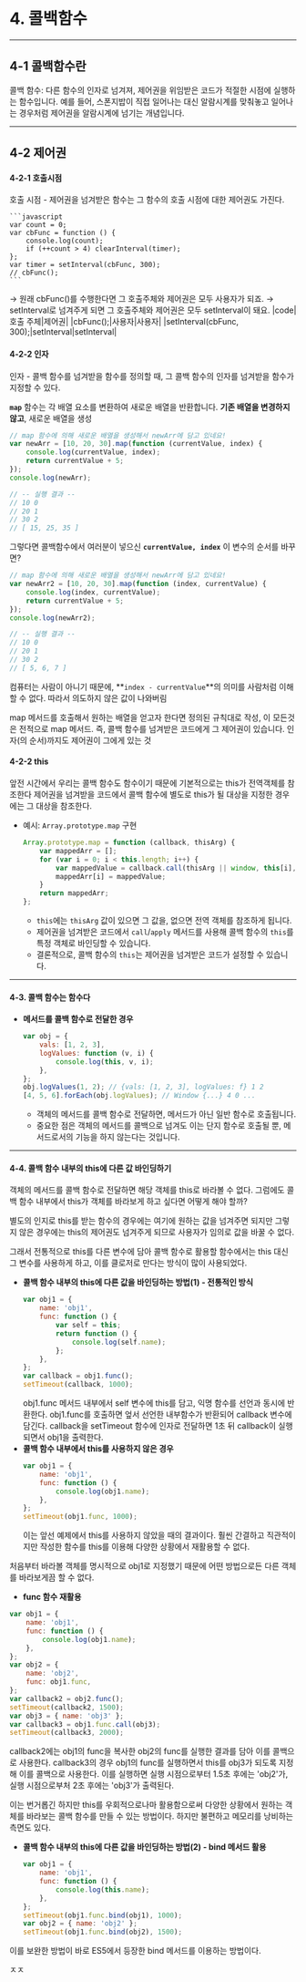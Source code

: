 # 4. 콜백함수

---

## 4-1 콜백함수란

콜백 함수: 다른 함수의 인자로 넘겨져, 제어권을 위임받은 코드가 적절한 시점에 실행하는 함수입니다. 예를 들어, 스폰지밥이 직접 일어나는 대신 알람시계를 맞춰놓고 일어나는 경우처럼 제어권을 알람시계에 넘기는 개념입니다.

---

## 4-2 제어권

#### 4-2-1 호출시점

호출 시점 - 제어권을 넘겨받은 함수는 그 함수의 호출 시점에 대한 제어권도 가진다.

    ```javascript
    var count = 0;
    var cbFunc = function () {
        console.log(count);
        if (++count > 4) clearInterval(timer);
    };
    var timer = setInterval(cbFunc, 300);
    // cbFunc();
    ```

→ 원래 cbFunc()를 수행한다면 그 호출주체와 제어권은 모두 사용자가 되죠.
→ setInterval로 넘겨주게 되면 그 호출주체와 제어권은 모두 setInterval이 돼요.
|code|호출 주체|제어권|
|cbFunc();|사용자|사용자|
|setInterval(cbFunc, 300);|setInterval|setInterval|

#### 4-2-2 인자

인자 - 콜백 함수를 넘겨받을 함수를 정의할 때, 그 콜백 함수의 인자를 넘겨받을 함수가 지정할 수 있다.

**`map`** 함수는 각 배열 요소를 변환하여 새로운 배열을 반환합니다. **기존 배열을 변경하지 않고**, 새로운 배열을 생성

```javascript
// map 함수에 의해 새로운 배열을 생성해서 newArr에 담고 있네요!
var newArr = [10, 20, 30].map(function (currentValue, index) {
    console.log(currentValue, index);
    return currentValue + 5;
});
console.log(newArr);

// -- 실행 결과 --
// 10 0
// 20 1
// 30 2
// [ 15, 25, 35 ]
```

그렇다면 콜백함수에서 여러분이 넣으신 **`currentValue, index`** 이 변수의 순서를 바꾸면?

```javascript
// map 함수에 의해 새로운 배열을 생성해서 newArr에 담고 있네요!
var newArr2 = [10, 20, 30].map(function (index, currentValue) {
    console.log(index, currentValue);
    return currentValue + 5;
});
console.log(newArr2);

// -- 실행 결과 --
// 10 0
// 20 1
// 30 2
// [ 5, 6, 7 ]
```

컴퓨터는 사람이 아니기 때문에, **`index - currentValue`**의 의미를 사람처럼 이해할 수 없다. 따라서 의도하지 않은 값이 나와버림

map 메서드를 호출해서 원하는 배열을 얻고자 한다면 정의된 규칙대로 작성, 이 모든것은 전적으로 map 메서드. 즉, 콜백 함수를 넘겨받은 코드에게 그 제어권이 있습니다.
인자(의 순서)까지도 제어권이 그에게 있는 것

#### 4-2-2 this

앞전 시간에서 우리는 콜백 함수도 함수이기 때문에 기본적으로는 this가 전역객체를 참조한다
제어권을 넘겨받을 코드에서 콜백 함수에 별도로 this가 될 대상을 지정한 경우에는 그 대상을 참조한다.

-   예시: `Array.prototype.map` 구현
    ```javascript
    Array.prototype.map = function (callback, thisArg) {
        var mappedArr = [];
        for (var i = 0; i < this.length; i++) {
            var mappedValue = callback.call(thisArg || window, this[i], i, this);
            mappedArr[i] = mappedValue;
        }
        return mappedArr;
    };
    ```
    -   `this`에는 `thisArg` 값이 있으면 그 값을, 없으면 전역 객체를 참조하게 됩니다.
    -   제어권을 넘겨받은 코드에서 `call`/`apply` 메서드를 사용해 콜백 함수의 `this`를 특정 객체로 바인딩할 수 있습니다.
    -   결론적으로, 콜백 함수의 `this`는 제어권을 넘겨받은 코드가 설정할 수 있습니다.

---

#### 4-3. 콜백 함수는 함수다

-   **메서드를 콜백 함수로 전달한 경우**
    ```javascript
    var obj = {
        vals: [1, 2, 3],
        logValues: function (v, i) {
            console.log(this, v, i);
        },
    };
    obj.logValues(1, 2); // {vals: [1, 2, 3], logValues: f} 1 2
    [4, 5, 6].forEach(obj.logValues); // Window {...} 4 0 ...
    ```
    -   객체의 메서드를 콜백 함수로 전달하면, 메서드가 아닌 일반 함수로 호출됩니다.
    -   중요한 점은 객체의 메서드를 콜백으로 넘겨도 이는 단지 함수로 호출될 뿐, 메서드로서의 기능을 하지 않는다는 것입니다.

---

#### 4-4. 콜백 함수 내부의 this에 다른 값 바인딩하기

객체의 메서드를 콜백 함수로 전달하면 해당 객체를 this로 바라볼 수 없다. 그럼에도 콜백 함수 내부에서 this가 객체를 바라보게 하고 싶다면 어떻게 해야 할까?

별도의 인지로 this를 받는 함수의 경우에는 여기에 원하는 값을 넘겨주면 되지만 그렇지 않은 경우에는 this의 제어권도 넘겨주게 되므로 사용자가 임의로 값을 바꿀 수 없다.

그래서 전통적으로 this를 다른 변수에 담아 콜백 함수로 활용할 함수에서는 this 대신 그 변수를 사용하게 하고, 이를 클로저로 만다는 방식이 많이 사용되었다.

-   **콜백 함수 내부의 this에 다른 값을 바인딩하는 방법(1) - 전통적인 방식**
    ```javascript
    var obj1 = {
        name: 'obj1',
        func: function () {
            var self = this;
            return function () {
                console.log(self.name);
            };
        },
    };
    var callback = obj1.func();
    setTimeout(callback, 1000);
    ```
    obj1.func 메서드 내부에서 self 변수에 this를 담고, 익명 함수를 선언과 동시에 반환한다.
    obj1.func를 호출하면 엎서 선언한 내부함수가 반환되어 callback 변수에 담긴다.
    callback을 setTimeout 함수에 인자로 전달하면 1초 뒤 callback이 실행되면서 obj1을 출력한다.
-   **콜백 함수 내부에서 this를 사용하지 않은 경우**
    ```javascript
    var obj1 = {
        name: 'obj1',
        func: function () {
            console.log(obj1.name);
        },
    };
    setTimeout(obj1.func, 1000);
    ```
    이는 앞선 예제에서 this를 사용하지 않았을 때의 결과이다. 훨씬 간결하고 직관적이지만 작성한 함수를 this를 이용해 다양한 상황에서 재활용할 수 없다.

처음부터 바라볼 객체를 명시적으로 obj1로 지정했기 때문에 어떤 방법으로든 다른 객체를 바라보게끔 할 수 없다.

-   **func 함수 재활용**

```javascript
var obj1 = {
    name: 'obj1',
    func: function () {
        console.log(obj1.name);
    },
};
var obj2 = {
    name: 'obj2',
    func: obj1.func,
};
var callback2 = obj2.func();
setTimeout(callback2, 1500);
var obj3 = { name: 'obj3' };
var callback3 = obj1.func.call(obj3);
setTimeout(callback3, 2000);
```

callback2에는 obj1의 func을 복사한 obj2의 func를 실행한 결과를 담아 이를 콜백으로 사용한다.
callback3의 경우 obj1의 func를 실행하면서 this를 obj3가 되도록 지정해 이를 콜백으로 사용한다.
이를 실행하면 실행 시점으로부터 1.5초 후에는 'obj2'가, 실행 시점으로부처 2초 후에는 'obj3'가 출력된다.

이는 번거롭긴 하지만 this를 우회적으로나마 활용함으로써 다양한 상황에서 원하는 객체를 바라보는 콜백 함수를 만들 수 있는 방법이다. 하지만 불편하고 메모리를 낭비하는 측면도 있다.

-   **콜백 함수 내부의 this에 다른 값을 바인딩하는 방법(2) - bind 메서드 활용**
    ```javascript
    var obj1 = {
        name: 'obj1',
        func: function () {
            console.log(this.name);
        },
    };
    setTimeout(obj1.func.bind(obj1), 1000);
    var obj2 = { name: 'obj2' };
    setTimeout(obj1.func.bind(obj2), 1500);
    ```

이를 보완한 방법이 바로 ES5에서 등장한 bind 메서드를 이용하는 방법이다.

ㅈㅈ
